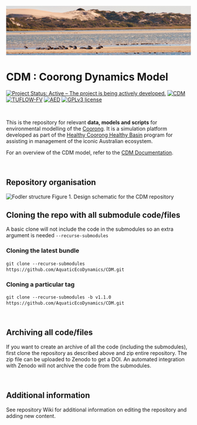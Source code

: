 
![image](admin/coorong_banner.jpeg)

# CDM : Coorong Dynamics Model

[![Project Status: Active – The project is being actively developed.](https://www.repostatus.org/badges/latest/active.svg)](https://www.repostatus.org/#active)
[![CDM](https://img.shields.io/badge/CDM-2.0-brightgreen)](https://aquatic.science.uwa.edu.au/research/models/AED/quickstart.html)
[![TUFLOW-FV](https://img.shields.io/badge/TUFLOW--FV-2020.008-yellow)](https://tuflow.com/products/tuflow-fv/)
[![AED](https://img.shields.io/badge/AED-2.0.5-orange)](https://aquatic.science.uwa.edu.au/research/models/AED/quickstart.html)
[![GPLv3 license](https://img.shields.io/badge/License-GPLv3-blue.svg)](http://perso.crans.org/besson/LICENSE.html)


<br>

This is the repository for relevant **data, models and scripts** for environmental modelling of the [Coorong](https://en.wikipedia.org/wiki/Coorong,_South_Australia). It is a simulation platform developed as part of the [Healthy Coorong Healthy Basin](https://www.environment.sa.gov.au/topics/coorong/healthy-coorong-healthy-basin) program for assisting in management of the iconic Australian ecosystem.

For an overview of the CDM model, refer to the [CDM Documentation](https://aquaticecodynamics.github.io/cdm-science/).

<br>

## Repository organisation


<img src="https://user-images.githubusercontent.com/19967037/127596869-b62ce358-925f-45cc-82cd-0f55aea5b991.png" alt="Fodler structure" width="500"/>
Figure 1. Design schematic for the CDM repository

<br>

## Cloning the repo with all submodule code/files

A basic clone will not include the code in the submodules so an extra argument is needed `--recurse-submodules`

### Cloning the latest bundle
```
git clone --recurse-submodules https://github.com/AquaticEcoDynamics/CDM.git
```

### Cloning a particular tag
```
git clone --recurse-submodules -b v1.1.0 https://github.com/AquaticEcoDynamics/CDM.git
```

<br>

## Archiving all code/files

If you want to create an archive of all the code (including the submodules), first clone the repository as described above and zip entire repository.  The zip file can be uploaded to Zenodo to get a DOI.  An automated integration with Zenodo will not archive the code from the submodules.

<br>

## Additional information

See repository Wiki for additional information on editing the repository and adding new content.

<br>

